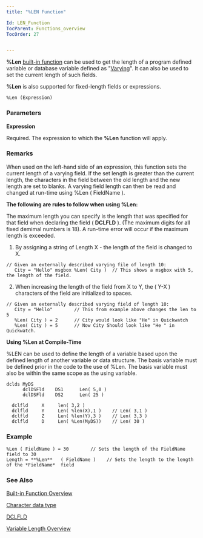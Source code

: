 ```yaml
---
title: "%LEN Function"

Id: LEN_Function
TocParent: Functions_overview
TocOrder: 27


---
```


**%Len** [built-in function](Functions_overview.html) can be used to get the length of a program defined variable or database variable defined as "[Varying](Variable_Length_Overview.html)". It can also be used to set the current length of such fields. 

**%Len** is also supported for fixed-length fields or expressions. 

```
%Len (Expression)        
```

### Parameters

**Expression** 

Required. The expression to which the **%Len** function will apply.


### Remarks
When used on the left-hand side of an expression, this function sets the current length of a varying field. If the set length is greater than the current length, the characters in the field between the old length and the new length are set to blanks. A varying field length can then be read and changed at run-time using %Len ( FieldName ). 

**The following are rules to follow when using %Len:** 

The maximum length you can specify is the length that was specified for that field when declaring the field ( **DCLFLD** ). (The maximum digits for all fixed demimal numbers is 18). A run-time error will occur if the maximum length is exceeded. 

1. By assigning a string of Length X - the length of the field is changed to X. 

```
// Given an externally described varying file of length 10:
   City = "Hello" msgbox %Len( City )  // This shows a msgbox with 5, the length of the field.
```
2. When increasing the length of the field from X to Y, the ( Y-X ) characters of the field are initialized to spaces. 

```
// Given an externally described varying field of length 10:
   City = "Hello"        // This from example above changes the len to 5
   %Len( City ) = 2      // City would look like "He" in Quickwatch
   %Len( City ) = 5      // Now City Should look like "He " in Quickwatch.
```
**Using %Len at Compile-Time** 

%LEN can be used to define the length of a variable based upon the defined length of another variable or data structure. The basis variable must be defined prior in the code to the use of %Len. The basis variable must also be within the same scope as the using variable. 

```
dclds MyDS
      dclDSFld    DS1      Len( 5,0 )
      dclDSFld    DS2      Len( 25 )

  dclfld     X     len( 3,2 )
  dclfld     Y     Len( %len(X),1 )    // Len( 3,1 )
  dclfld     Z     Len( %len(Y),3 )    // Len( 3,3 )
  dclfld     D     Len( %Len(MyDS))    // Len( 30 )
```

### Example

```
%Len ( FieldName ) = 30        // Sets the length of the FieldName field to 30
Length = **%Len** 	( FieldName )    // Sets the length to the length of the *FieldName*  field
```

### See Also
[Built-in Function Overview](Functions_overview.html)

[Character data type](Character_Data_Type.html)

[DCLFLD](DCLFLD.html)

[Variable Length Overview](Variable_Length_Overview.html) 
